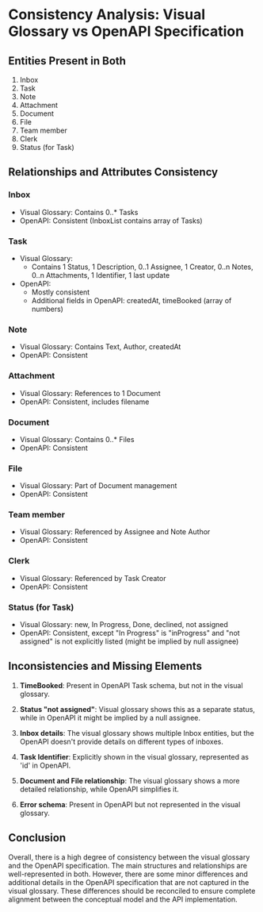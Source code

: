 # Consistency Analysis: Visual Glossary vs OpenAPI Specification

## Entities Present in Both
1. Inbox
2. Task
3. Note
4. Attachment
5. Document
6. File
7. Team member
8. Clerk
9. Status (for Task)

## Relationships and Attributes Consistency

### Inbox
- Visual Glossary: Contains 0..* Tasks
- OpenAPI: Consistent (InboxList contains array of Tasks)

### Task
- Visual Glossary: 
  - Contains 1 Status, 1 Description, 0..1 Assignee, 1 Creator, 0..n Notes, 0..n Attachments, 1 Identifier, 1 last update
- OpenAPI: 
  - Mostly consistent
  - Additional fields in OpenAPI: createdAt, timeBooked (array of numbers)

### Note
- Visual Glossary: Contains Text, Author, createdAt
- OpenAPI: Consistent

### Attachment
- Visual Glossary: References to 1 Document
- OpenAPI: Consistent, includes filename

### Document
- Visual Glossary: Contains 0..* Files
- OpenAPI: Consistent

### File
- Visual Glossary: Part of Document management
- OpenAPI: Consistent

### Team member
- Visual Glossary: Referenced by Assignee and Note Author
- OpenAPI: Consistent

### Clerk
- Visual Glossary: Referenced by Task Creator
- OpenAPI: Consistent

### Status (for Task)
- Visual Glossary: new, In Progress, Done, declined, not assigned
- OpenAPI: Consistent, except "In Progress" is "inProgress" and "not assigned" is not explicitly listed (might be implied by null assignee)

## Inconsistencies and Missing Elements

1. **TimeBooked**: Present in OpenAPI Task schema, but not in the visual glossary.

2. **Status "not assigned"**: Visual glossary shows this as a separate status, while in OpenAPI it might be implied by a null assignee.

3. **Inbox details**: The visual glossary shows multiple Inbox entities, but the OpenAPI doesn't provide details on different types of inboxes.

4. **Task Identifier**: Explicitly shown in the visual glossary, represented as 'id' in OpenAPI.

5. **Document and File relationship**: The visual glossary shows a more detailed relationship, while OpenAPI simplifies it.

6. **Error schema**: Present in OpenAPI but not represented in the visual glossary.

## Conclusion

Overall, there is a high degree of consistency between the visual glossary and the OpenAPI specification. The main structures and relationships are well-represented in both. However, there are some minor differences and additional details in the OpenAPI specification that are not captured in the visual glossary. These differences should be reconciled to ensure complete alignment between the conceptual model and the API implementation.
